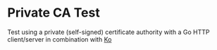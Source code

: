 # Private CA Test
Test using a private (self-signed) certificate authority with a Go HTTP client/server in combination with [Ko](ko.build)
